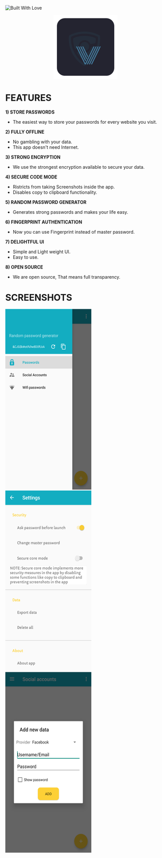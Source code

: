 <p align="left">
  <a><img title="Built With Love" src="https://forthebadge.com/images/badges/built-with-love.svg" ></a>
 </p>
 <p align="center">
  <img src="https://github.com/iam-v0id/ViyP/blob/master/Screenshots/image.png">  
</p>

# FEATURES
**1) STORE PASSWORDS**
- The easiest way to store your passwords for every website you visit.

**2) FULLY OFFLINE**
- No gambling with your data.
- This app doesn't need Internet.

**3) STRONG ENCRYPTION**
- We use the strongest encryption available to secure your data.

**4) SECURE CODE MODE**
- Ristricts from taking Screenshots inside the app.
- Disables copy to clipboard functionality.

**5) RANDOM PASSWORD GENERATOR**
- Generates strong passwords and makes your life easy.

**6) FINGERPRINT AUTHENTICATION**
- Now you can use Fingerprint instead of master password.

**7) DELIGHTFUL UI**
- Simple and Light weight UI.
- Easy to use.

**8) OPEN SOURCE**
- We are open source, That means full transparency.

# SCREENSHOTS
 <img src=https://github.com/iam-v0id/ViyP/blob/master/Screenshots/1.png width="270" height="565">  <img src=https://github.com/iam-v0id/ViyP/blob/master/Screenshots/5.png width="270" height="565">  <img src=https://github.com/iam-v0id/ViyP/blob/master/Screenshots/2.png width="270" height="565"> 
